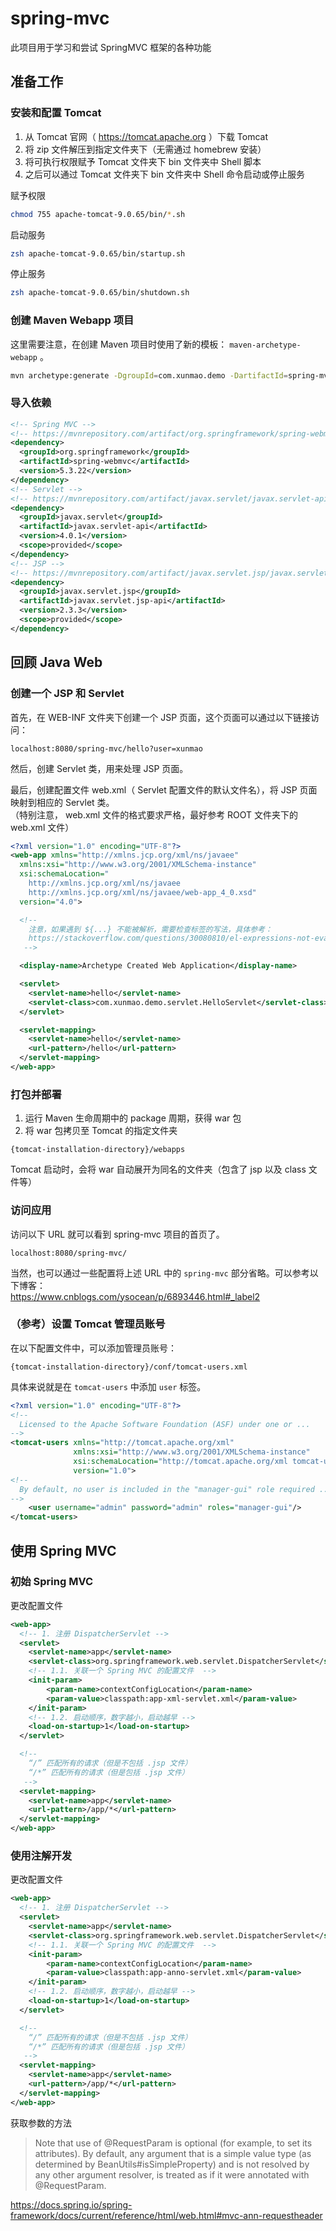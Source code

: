 # spring-mvc

此项目用于学习和尝试 SpringMVC 框架的各种功能

## 准备工作

### 安装和配置 Tomcat

1. 从 Tomcat 官网（ https://tomcat.apache.org ）下载 Tomcat
1. 将 zip 文件解压到指定文件夹下（无需通过 homebrew 安装）
1. 将可执行权限赋予 Tomcat 文件夹下 bin 文件夹中 Shell 脚本
1. 之后可以通过 Tomcat 文件夹下 bin 文件夹中 Shell 命令启动或停止服务

赋予权限
```zsh
chmod 755 apache-tomcat-9.0.65/bin/*.sh
```

启动服务
```zsh
zsh apache-tomcat-9.0.65/bin/startup.sh
```

停止服务
```zsh
zsh apache-tomcat-9.0.65/bin/shutdown.sh
```

### 创建 Maven Webapp 项目

这里需要注意，在创建 Maven 项目时使用了新的模板： `maven-archetype-webapp` 。

```sh
mvn archetype:generate -DgroupId=com.xunmao.demo -DartifactId=spring-mvc -DarchetypeGroupId=org.apache.maven.archetypes -DarchetypeArtifactId=maven-archetype-webapp -DarchetypeVersion=1.4 -DinteractiveMode=false
```

### 导入依赖

```xml
<!-- Spring MVC -->
<!-- https://mvnrepository.com/artifact/org.springframework/spring-webmvc -->
<dependency>
  <groupId>org.springframework</groupId>
  <artifactId>spring-webmvc</artifactId>
  <version>5.3.22</version>
</dependency>
<!-- Servlet -->
<!-- https://mvnrepository.com/artifact/javax.servlet/javax.servlet-api -->
<dependency>
  <groupId>javax.servlet</groupId>
  <artifactId>javax.servlet-api</artifactId>
  <version>4.0.1</version>
  <scope>provided</scope>
</dependency>
<!-- JSP -->
<!-- https://mvnrepository.com/artifact/javax.servlet.jsp/javax.servlet.jsp-api -->
<dependency>
  <groupId>javax.servlet.jsp</groupId>
  <artifactId>javax.servlet.jsp-api</artifactId>
  <version>2.3.3</version>
  <scope>provided</scope>
</dependency>
```

## 回顾 Java Web

### 创建一个 JSP 和 Servlet

首先，在 WEB-INF 文件夹下创建一个 JSP 页面，这个页面可以通过以下链接访问：
```
localhost:8080/spring-mvc/hello?user=xunmao
```

然后，创建 Servlet 类，用来处理 JSP 页面。

最后，创建配置文件 web.xml（ Servlet 配置文件的默认文件名），将 JSP 页面映射到相应的 Servlet 类。  
（特别注意， web.xml 文件的格式要求严格，最好参考 ROOT 文件夹下的 web.xml 文件）
```xml
<?xml version="1.0" encoding="UTF-8"?>
<web-app xmlns="http://xmlns.jcp.org/xml/ns/javaee"
  xmlns:xsi="http://www.w3.org/2001/XMLSchema-instance"
  xsi:schemaLocation="
    http://xmlns.jcp.org/xml/ns/javaee
    http://xmlns.jcp.org/xml/ns/javaee/web-app_4_0.xsd"
  version="4.0">

  <!-- 
    注意，如果遇到 ${...} 不能被解析，需要检查标签的写法，具体参考：
    https://stackoverflow.com/questions/30080810/el-expressions-not-evaluated-in-jsp
   -->

  <display-name>Archetype Created Web Application</display-name>

  <servlet>
    <servlet-name>hello</servlet-name>
    <servlet-class>com.xunmao.demo.servlet.HelloServlet</servlet-class>
  </servlet>

  <servlet-mapping>
    <servlet-name>hello</servlet-name>
    <url-pattern>/hello</url-pattern>
  </servlet-mapping>
</web-app>
```

### 打包并部署

1. 运行 Maven 生命周期中的 package 周期，获得 war 包
1. 将 war 包拷贝至 Tomcat 的指定文件夹

```
{tomcat-installation-directory}/webapps
```

Tomcat 启动时，会将 war 自动展开为同名的文件夹（包含了 jsp 以及 class 文件等）

### 访问应用

访问以下 URL 就可以看到 spring-mvc 项目的首页了。
```
localhost:8080/spring-mvc/
```

当然，也可以通过一些配置将上述 URL 中的 `spring-mvc` 部分省略。可以参考以下博客：  
https://www.cnblogs.com/ysocean/p/6893446.html#_label2

### （参考）设置 Tomcat 管理员账号

在以下配置文件中，可以添加管理员账号：
```
{tomcat-installation-directory}/conf/tomcat-users.xml
```

具体来说就是在 `tomcat-users` 中添加 `user` 标签。
```xml
<?xml version="1.0" encoding="UTF-8"?>
<!--
  Licensed to the Apache Software Foundation (ASF) under one or ...
-->
<tomcat-users xmlns="http://tomcat.apache.org/xml"
              xmlns:xsi="http://www.w3.org/2001/XMLSchema-instance"
              xsi:schemaLocation="http://tomcat.apache.org/xml tomcat-users.xsd"
              version="1.0">
<!--
  By default, no user is included in the "manager-gui" role required ...
-->
    <user username="admin" password="admin" roles="manager-gui"/>
</tomcat-users>
```

## 使用 Spring MVC

### 初始 Spring MVC

更改配置文件
```xml
<web-app>
  <!-- 1. 注册 DispatcherServlet -->
  <servlet>
    <servlet-name>app</servlet-name>
    <servlet-class>org.springframework.web.servlet.DispatcherServlet</servlet-class>
    <!-- 1.1. 关联一个 Spring MVC 的配置文件  -->
    <init-param>
        <param-name>contextConfigLocation</param-name>
        <param-value>classpath:app-xml-servlet.xml</param-value>
    </init-param>
    <!-- 1.2. 启动顺序，数字越小，启动越早 -->
    <load-on-startup>1</load-on-startup>
  </servlet>

  <!-- 
    “/” 匹配所有的请求（但是不包括 .jsp 文件）
    “/*” 匹配所有的请求（但是包括 .jsp 文件）
   -->
  <servlet-mapping>
    <servlet-name>app</servlet-name>
    <url-pattern>/app/*</url-pattern>
  </servlet-mapping>
</web-app>
```

### 使用注解开发

更改配置文件
```xml
<web-app>
  <!-- 1. 注册 DispatcherServlet -->
  <servlet>
    <servlet-name>app</servlet-name>
    <servlet-class>org.springframework.web.servlet.DispatcherServlet</servlet-class>
    <!-- 1.1. 关联一个 Spring MVC 的配置文件  -->
    <init-param>
        <param-name>contextConfigLocation</param-name>
        <param-value>classpath:app-anno-servlet.xml</param-value>
    </init-param>
    <!-- 1.2. 启动顺序，数字越小，启动越早 -->
    <load-on-startup>1</load-on-startup>
  </servlet>

  <!-- 
    “/” 匹配所有的请求（但是不包括 .jsp 文件）
    “/*” 匹配所有的请求（但是包括 .jsp 文件）
   -->
  <servlet-mapping>
    <servlet-name>app</servlet-name>
    <url-pattern>/app/*</url-pattern>
  </servlet-mapping>
</web-app>
```

获取参数的方法
> Note that use of @RequestParam is optional (for example, to set its
> attributes). By default, any argument that is a simple value type (as
> determined by BeanUtils#isSimpleProperty) and is not resolved by any other
> argument resolver, is treated as if it were annotated with @RequestParam.

https://docs.spring.io/spring-framework/docs/current/reference/html/web.html#mvc-ann-requestheader